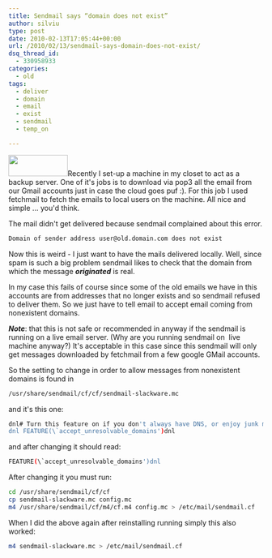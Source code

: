 ```yaml
---
title: Sendmail says “domain does not exist”
author: silviu
type: post
date: 2010-02-13T17:05:44+00:00
url: /2010/02/13/sendmail-says-domain-does-not-exist/
dsq_thread_id:
  - 330958933
categories:
  - old
tags:
  - deliver
  - domain
  - email
  - exist
  - sendmail
  - temp_on

---
```

[<img decoding="async" loading="lazy" class="alignleft size-full wp-image-722" title="sendmail" src="http://blog.silviuvulcan.ro/wp-content/uploads/sites/2/2010/02/sendmail.jpg" alt="" width="117" height="42" />][1]Recently I set-up a machine in my closet to act as a backup server. One of it's jobs is to download via pop3 all the email from our Gmail accounts just in case the cloud goes puf :). For this job I used fetchmail to fetch the emails to local users on the machine. All nice and simple ... you'd think.

The mail didn't get delivered because sendmail complained about this error.
```bash
Domain of sender address user@old.domain.com does not exist
```
Now this is weird - I just want to have the mails delivered locally. Well, since spam is such a big problem sendmail likes to check that the domain from which the message _**originated**_ is real.

In my case this fails of course since some of the old emails we have in this accounts are from addresses that no longer exists and so sendmail refused to deliver them. So we just have to tell email to accept email coming from nonexistent domains.

_**Note**_: that this is not safe or recommended in anyway if the sendmail is running on a live email server. (Why are you running sendmail on  live machine anyway?) It's acceptable in this case since this sendmail will only get messages downloaded by fetchmail from a few google GMail accounts.

So the setting to change in order to allow messages from nonexistent domains is found in
```bash
/usr/share/sendmail/cf/cf/sendmail-slackware.mc
```
and it's this one:
```bash
dnl# Turn this feature on if you don't always have DNS, or enjoy junk mail:
dnl FEATURE(\`accept_unresolvable_domains')dnl
```
and after changing it should read:
```bash
FEATURE(\`accept_unresolvable_domains')dnl
```
After changing it you must run:
```bash
cd /usr/share/sendmail/cf/cf
cp sendmail-slackware.mc config.mc
m4 /usr/share/sendmail/cf/m4/cf.m4 config.mc > /etc/mail/sendmail.cf
```
When I did the above again after reinstalling running simply this also worked:
```bash
m4 sendmail-slackware.mc > /etc/mail/sendmail.cf
```

 [1]: http://blog.silviuvulcan.ro/wp-content/uploads/sites/2/2010/02/sendmail.jpg